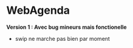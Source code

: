 # WebAgenda

**Version 1 : Avec bug mineurs mais fonctionelle**
 - swip ne marche pas bien par moment